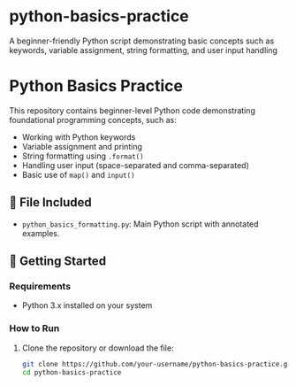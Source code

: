 # python-basics-practice
A beginner-friendly Python script demonstrating basic concepts such as keywords, variable assignment, string formatting, and user input handling
# Python Basics Practice

This repository contains beginner-level Python code demonstrating foundational programming concepts, such as:

- Working with Python keywords
- Variable assignment and printing
- String formatting using `.format()`
- Handling user input (space-separated and comma-separated)
- Basic use of `map()` and `input()`

## 📂 File Included

- `python_basics_formatting.py`: Main Python script with annotated examples.

## 🚀 Getting Started

### Requirements
- Python 3.x installed on your system

### How to Run
1. Clone the repository or download the file:
   ```bash
   git clone https://github.com/your-username/python-basics-practice.git
   cd python-basics-practice
